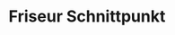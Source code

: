 ---
title: "Friseur Schnittpunkt"
url: /mallersdorf-pfaffenberg/friseur-schnittpunkt/
shop: Friseur
---